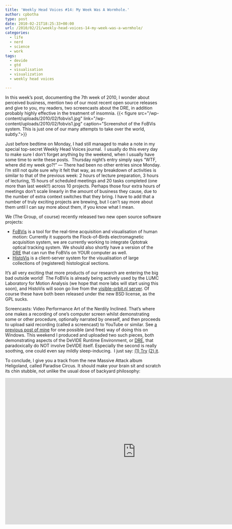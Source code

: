 ```yaml
---
title: 'Weekly Head Voices #14: My Week Was A Wormhole.'
author: cpbotha
type: post
date: 2010-02-21T18:25:33+00:00
url: /2010/02/21/weekly-head-voices-14-my-week-was-a-wormhole/
categories:
  - life
  - nerd
  - science
  - work
tags:
  - devide
  - gtd
  - visualisation
  - visualization
  - weekly head voices

---
```

In this week’s post, documenting the 7th week of 2010, I wonder about perceived business, mention two of our most recent open source releases and give to you, my readers, two screencasts about the DRE, in addition probably highly effective in the treatment of insomnia.
{{< figure src="/wp-content/uploads/2010/02/fobvis1.jpg" link="/wp-content/uploads/2010/02/fobvis1.jpg" caption="Screenshot of the FoBVis system. This is just one of our many attempts to take over the world, subtly.">}} 

Just before bedtime on Monday, I had still managed to make a note in my special top-secret Weekly Head Voices journal.  I usually do this every day to make sure I don’t forget anything by the weekend, when I usually have some time to write these posts.  Thursday night’s entry simply says “WTF, where did my week go?!” — There had been no other entries since Monday. I’m still not quite sure why it felt that way, as my breakdown of activities is similar to that of the previous week: 2 hours of lecture preparation, 3 hours of lecturing, 15 hours of scheduled meetings and 20 tasks completed (one more than last week!!) across 10 projects. Perhaps those four extra hours of meetings don’t scale linearly in the amount of business they cause, due to the number of extra context switches that they bring. I have to add that a number of truly exciting projects are brewing, but I can’t say more about them until I can say more about them, if you know what I mean.

We (The Group, of course) recently released two new open source software projects:

  * [FoBVis][1] is a tool for the real-time acquisition and visualisation of human motion: Currently it supports the Flock-of-Birds electromagnetic acquisition system, we are currently working to integrate Optotrak optical tracking system. We should also shortly have a version of the [DRE][2] that can run the FoBVis on YOUR computer as well.
  * [HistoVis][3] is a client-server system for the visualisation of large collections of (registered) histological sections.

It’s all very exciting that more products of our research are entering the big bad outside world!  The FoBVis is already being actively used by the LUMC Laboratory for Motion Analysis (we hope that more labs will start using this soon), and HistoVis will soon go live from the [visible-orbit.nl server][4]. Of course these have both been released under the new BSD license, as the GPL sucks.

Screencasts: Video Performance Art of the Nerdily Inclined. That’s where one makes a recording of one’s computer screen whilst demonstrating some or other procedure, optionally narrated by oneself, and then proceeds to upload said recording (called a screencast) to YouTube or similar. See [a previous post of mine][5] for one possible (and free) way of doing this on Windows. This weekend I produced and uploaded two such pieces, both demonstrating aspects of the DeVIDE Runtime Environment, or [DRE][6], that paradoxically do NOT involve DeVIDE itself. Especially the second is really soothing, one could even say mildly sleep-inducing.  I just say: <a data-rel="lightbox-video-0" href="http://www.youtube.com/watch?v=xEbYw73y3pM" title="First sleep-inducing DRE screencast.">(1) Try</a> <a data-rel="lightbox-video-1" href="http://www.youtube.com/watch?v=7FwPw9qlsms" title="Second sleep-inducing DRE screencast.">(2) it</a>.

To conclude, I give you a track from the new Massive Attack album Heligoland, called Paradise Circus. It should make your brain sit and scratch its chin stubble, not unlike the usual dose of backyard philosophy:

<div class="jetpack-video-wrapper">
<span class="embed-youtube" style="text-align:center; display: block;"><iframe allowfullscreen="true" class="youtube-player" height="473" src="https://www.youtube.com/embed/jEgX64n3T7g?version=3&amp;rel=1&amp;fs=1&amp;autohide=2&amp;showsearch=0&amp;showinfo=1&amp;iv_load_policy=1&amp;wmode=transparent" style="border:0;" type="text/html" width="840"></iframe></span>
</div>

 [1]: http://fobvis.googlecode.com/ "FoBVis project site"
 [2]: http://code.google.com/p/devide/wiki/HelpDRE "You can use the DRE to run stuff, including the FoBVis."
 [3]: http://histovis.googlecode.com/ "HistoVis project site"
 [4]: http://visible-orbit.nl/ "Visible Orbit website"
 [5]: http://cpbotha.net/2008/05/10/recording-screencasts-on-windows-with-free-software/ "Instructions on creating screencasts in Windows."
 [6]: http://code.google.com/p/devide/wiki/HelpDRE "DRE help page"
